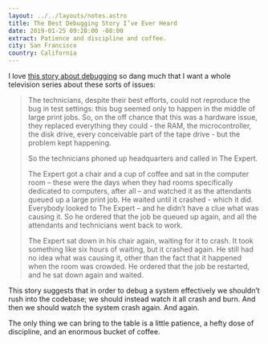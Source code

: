 ```yaml
---
layout: ../../layouts/notes.astro
title: The Best Debugging Story I’ve Ever Heard
date: 2019-01-25 09:28:00 -08:00
extract: Patience and discipline and coffee.
city: San Francisco
country: California
---
```


I love [this story about debugging](http://patrickthomson.tumblr.com/post/2499755681/the-best-debugging-story-ive-ever-heard) so dang much that I want a whole television series about these sorts of issues:

> The technicians, despite their best efforts, could not reproduce the bug in test settings: this bug seemed only to happen in the middle of large print jobs. So, on the off chance that this was a hardware issue, they replaced everything they could - the RAM, the microcontroller, the disk drive, every conceivable part of the tape drive - but the problem kept happening.
>
> So the technicians phoned up headquarters and called in The Expert.
>
> The Expert got a chair and a cup of coffee and sat in the computer room – these were the days when they had rooms specifically dedicated to computers, after all – and watched it as the attendants queued up a large print job. He waited until it crashed - which it did. Everybody looked to The Expert – and he didn’t have a clue what was causing it. So he ordered that the job be queued up again, and all the attendants and technicians went back to work.
>
> The Expert sat down in his chair again, waiting for it to crash. It took something like six hours of waiting, but it crashed again. He still had no idea what was causing it, other than the fact that it happened when the room was crowded. He ordered that the job be restarted, and he sat down again and waited.

This story suggests that in order to debug a system effectively we shouldn’t rush into the codebase; we should instead watch it all crash and burn. And then we should watch the system crash again. And again.

The only thing we can bring to the table is a little patience, a hefty dose of discipline, and an enormous bucket of coffee.
